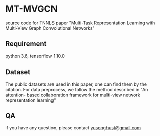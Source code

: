 # MT-MVGCN
source code for TNNLS paper "Multi-Task Representation Learning with Multi-View Graph Convolutional Networks"   

## Requirement
python 3.6, tensorflow 1.10.0   

## Dataset   
The public datasets are used in this paper, one can find them by the citation. For data preprocess, we follow the method described in "An attention- based collaboration framework for multi-view network representation learning"   

## QA   
if you have any question, please contact yusonghust@gmail.com
